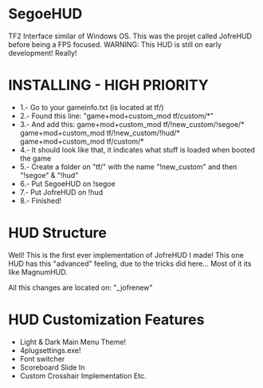 # SegoeHUD
TF2 Interface similar of Windows OS.
This was the projet called JofreHUD before being a FPS focused.
WARNING: This HUD is still on early development! Really! 

# INSTALLING - HIGH PRIORITY
- 1.- Go to your gameinfo.txt (is located at tf/)
- 2.- Found this line:  "game+mod+custom_mod	tf/custom/*"
- 3.- And add this:
	  	game+mod+custom_mod	tf/!new_custom/!segoe/*			
			game+mod+custom_mod	tf/!new_custom/!hud/*
			game+mod+custom_mod	tf/custom/*
- 4.- It should look like that, it indicates what stuff is loaded when booted the game
- 5.- Create a folder on "tf/" with the name "!new_custom" and then "!segoe" & "!hud"
- 6.- Put SegoeHUD on !segoe
- 7.- Put JofreHUD on !hud
- 8.- Finished!

# HUD Structure
Well! This is the first ever implementation of JofreHUD I made!
This one HUD has this "advanced" feeling, due to the tricks did here...
Most of it its like MagnumHUD.

All this changes are located on:
"_jofrenew"



# HUD Customization Features
- Light & Dark Main Menu Theme!
- 4plugsettings.exe!
- Font switcher
- Scoreboard Slide In
- Custom Crosshair Implementation
Etc.
